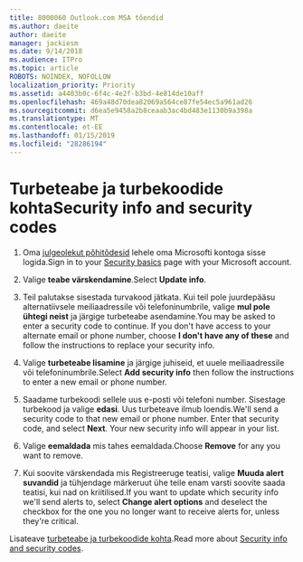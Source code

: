 ```yaml
---
title: 8000060 Outlook.com MSA tõendid
ms.author: daeite
author: daeite
manager: jackiesm
ms.date: 9/14/2018
ms.audience: ITPro
ms.topic: article
ROBOTS: NOINDEX, NOFOLLOW
localization_priority: Priority
ms.assetid: a4403b0c-6f4c-4e2f-b3bd-4e814de10aff
ms.openlocfilehash: 469a48d70dea82069a564ce87fe54ec5a961ad26
ms.sourcegitcommit: d6ea5e9458a2b8ceaab3ac4bd483e1130b9a398a
ms.translationtype: MT
ms.contentlocale: et-EE
ms.lasthandoff: 01/15/2019
ms.locfileid: "28286194"
---
```

# <a name="security-info-and-security-codes"></a><span data-ttu-id="85895-102">Turbeteabe ja turbekoodide kohta</span><span class="sxs-lookup"><span data-stu-id="85895-102">Security info and security codes</span></span>

1. <span data-ttu-id="85895-103">Oma [julgeolekut põhitõdesid](https://account.microsoft.com/security) lehele oma Microsofti kontoga sisse logida.</span><span class="sxs-lookup"><span data-stu-id="85895-103">Sign in to your [Security basics](https://account.microsoft.com/security) page with your Microsoft account.</span></span> 
    
2. <span data-ttu-id="85895-104">Valige **teabe värskendamine**.</span><span class="sxs-lookup"><span data-stu-id="85895-104">Select **Update info**.</span></span> 
    
3. <span data-ttu-id="85895-p101">Teil palutakse sisestada turvakood jätkata. Kui teil pole juurdepääsu alternatiivsele meiliaadressile või telefoninumbrile, valige **mul pole ühtegi neist** ja järgige turbeteabe asendamine.</span><span class="sxs-lookup"><span data-stu-id="85895-p101">You may be asked to enter a security code to continue. If you don't have access to your alternate email or phone number, choose **I don't have any of these** and follow the instructions to replace your security info.</span></span> 
    
4. <span data-ttu-id="85895-107">Valige **turbeteabe lisamine** ja järgige juhiseid, et uuele meiliaadressile või telefoninumbrile.</span><span class="sxs-lookup"><span data-stu-id="85895-107">Select **Add security info** then follow the instructions to enter a new email or phone number.</span></span> 
    
5. <span data-ttu-id="85895-p102">Saadame turbekoodi sellele uus e-posti või telefoni number. Sisestage turbekood ja valige **edasi**. Uus turbeteave ilmub loendis.</span><span class="sxs-lookup"><span data-stu-id="85895-p102">We'll send a security code to that new email or phone number. Enter that security code, and select **Next**. Your new security info will appear in your list.</span></span> 
    
6. <span data-ttu-id="85895-111">Valige **eemaldada** mis tahes eemaldada.</span><span class="sxs-lookup"><span data-stu-id="85895-111">Choose **Remove** for any you want to remove.</span></span> 
    
7. <span data-ttu-id="85895-112">Kui soovite värskendada mis Registreeruge teatisi, valige **Muuda alert suvandid** ja tühjendage märkeruut ühe teile enam varsti soovite saada teatisi, kui nad on kriitilised.</span><span class="sxs-lookup"><span data-stu-id="85895-112">If you want to update which security info we'll send alerts to, select **Change alert options** and deselect the checkbox for the one you no longer want to receive alerts for, unless they're critical.</span></span> 
    
<span data-ttu-id="85895-113">Lisateave [turbeteabe ja turbekoodide kohta](https://support.microsoft.com/help/12428/).</span><span class="sxs-lookup"><span data-stu-id="85895-113">Read more about [Security info and security codes](https://support.microsoft.com/help/12428/).</span></span>
  

